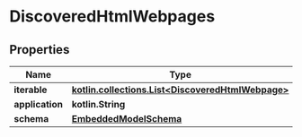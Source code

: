 
# DiscoveredHtmlWebpages

## Properties
Name | Type | Description | Notes
------------ | ------------- | ------------- | -------------
**iterable** | [**kotlin.collections.List&lt;DiscoveredHtmlWebpage&gt;**](DiscoveredHtmlWebpage.md) |  | 
**application** | **kotlin.String** |  | 
**schema** | [**EmbeddedModelSchema**](EmbeddedModelSchema.md) |  |  [optional]



